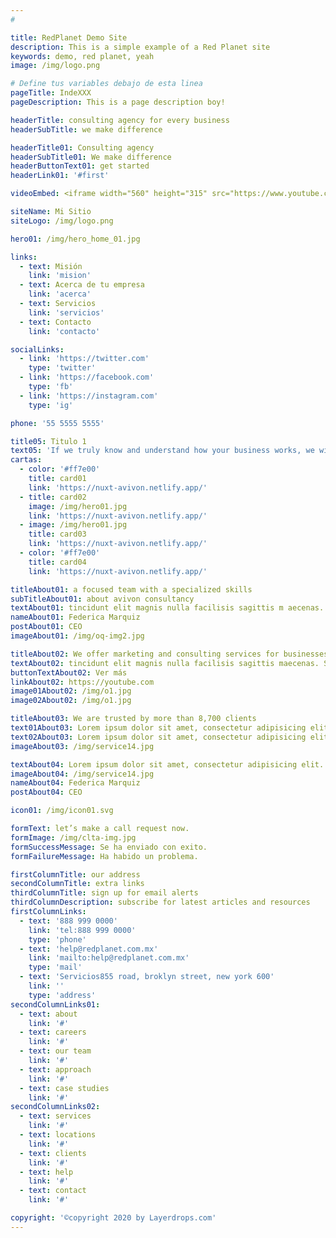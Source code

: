 ```yaml
---
#

title: RedPlanet Demo Site
description: This is a simple example of a Red Planet site
keywords: demo, red planet, yeah
image: /img/logo.png

# Define tus variables debajo de esta linea
pageTitle: IndeXXX
pageDescription: This is a page description boy!

headerTitle: consulting agency for every business
headerSubTitle: we make difference

headerTitle01: Consulting agency
headerSubTitle01: We make difference
headerButtonText01: get started
headerLink01: '#first'

videoEmbed: <iframe width="560" height="315" src="https://www.youtube.com/embed/RLk7Lho7lDo" title="YouTube video player" frameborder="0" allow="accelerometer; autoplay; clipboard-write; encrypted-media; gyroscope; picture-in-picture" allowfullscreen></iframe>

siteName: Mi Sitio
siteLogo: /img/logo.png

hero01: /img/hero_home_01.jpg

links:
  - text: Misión
    link: 'mision'
  - text: Acerca de tu empresa
    link: 'acerca'
  - text: Servicios
    link: 'servicios'
  - text: Contacto
    link: 'contacto'

socialLinks:
  - link: 'https://twitter.com'
    type: 'twitter'
  - link: 'https://facebook.com'
    type: 'fb'
  - link: 'https://instagram.com'
    type: 'ig'

phone: '55 5555 5555'

title05: Titulo 1
text05: 'If we truly know and understand how your business works, we will be able to deliver the right creative solutions that will make a big difference. Because in the end our ideas only matter.'
cartas:
  - color: '#ff7e00'
    title: card01
    link: 'https://nuxt-avivon.netlify.app/'
  - title: card02
    image: /img/hero01.jpg
    link: 'https://nuxt-avivon.netlify.app/'
  - image: /img/hero01.jpg
    title: card03
    link: 'https://nuxt-avivon.netlify.app/'
  - color: '#ff7e00'
    title: card04
    link: 'https://nuxt-avivon.netlify.app/'

titleAbout01: a focused team with a specialized skills
subTitleAbout01: about avivon consultancy
textAbout01: tincidunt elit magnis nulla facilisis sagittis m aecenas. sapien nunc amet ultrices, doloresi ipsum velit purus aliquet, massa fringilla leo orci. lorem ipsum dolors sit amet elit magni amet ultrices purus aliquet.
nameAbout01: Federica Marquiz
postAbout01: CEO
imageAbout01: /img/oq-img2.jpg

titleAbout02: We offer marketing and consulting services for businesses
textAbout02: tincidunt elit magnis nulla facilisis sagittis maecenas. Sapien nunced amet ultrices, dolores sit ipsum velit purus aliquet, massa fringilla leo orci. Lorem ipsum dolors sit amet elit magnis amet ultrices purusrfed aliquet. There are many variations of passages of available but the majority have
buttonTextAbout02: Ver más
linkAbout02: https://youtube.com
image01About02: /img/o1.jpg
image02About02: /img/o1.jpg

titleAbout03: We are trusted by more than 8,700 clients
text01About03: Lorem ipsum dolor sit amet, consectetur adipisicing elit. Unde tempora cum aspernatur laudantium est, amet corporis quam deleniti eius debitis ipsa quasi tenetur. Itaque dolorem facere dolore saepe dolores quaerat.
text02About03: Lorem ipsum dolor sit amet, consectetur adipisicing elit. Unde tempora cum aspernatur laudantium est, amet corporis quam deleniti eius debitis ipsa quasi tenetur. Itaque dolorem facere dolore saepe dolores quaerat.
imageAbout03: /img/service14.jpg

textAbout04: Lorem ipsum dolor sit amet, consectetur adipisicing elit. Unde tempora cum aspernatur laudantium est, amet corporis quam deleniti eius debitis ipsa quasi tenetur. Itaque dolorem facere dolore saepe dolores quaerat.
imageAbout04: /img/service14.jpg
nameAbout04: Federica Marquiz
postAbout04: CEO

icon01: /img/icon01.svg

formText: let’s make a call request now.
formImage: /img/clta-img.jpg
formSuccessMessage: Se ha enviado con exito.
formFailureMessage: Ha habido un problema.

firstColumnTitle: our address
secondColumnTitle: extra links
thirdColumnTitle: sign up for email alerts
thirdColumnDescription: subscribe for latest articles and resources
firstColumnLinks:
  - text: '888 999 0000'
    link: 'tel:888 999 0000'
    type: 'phone'
  - text: 'help@redplanet.com.mx'
    link: 'mailto:help@redplanet.com.mx'
    type: 'mail'
  - text: 'Servicios855 road, broklyn street, new york 600'
    link: ''
    type: 'address'
secondColumnLinks01:
  - text: about
    link: '#'
  - text: careers
    link: '#'
  - text: our team
    link: '#'
  - text: approach
    link: '#'
  - text: case studies
    link: '#'
secondColumnLinks02:
  - text: services
    link: '#'
  - text: locations
    link: '#'
  - text: clients
    link: '#'
  - text: help
    link: '#'
  - text: contact
    link: '#'

copyright: '©copyright 2020 by Layerdrops.com'
---
```


<!-- Define tus componentes aquí-->
<div>
  <navigation-02 :site-name="siteName" :site-logo="siteLogo" :links="links" :social-links="socialLinks" :phone="phone" body-classes="border-opacity-50 border-gray-500 fixed top-0 left-0 w-full"></navigation-02>
  <!-- <header-02 id="header02" :title="headerTitle" :sub-title="headerSubTitle" :image="hero01" :button-text="headerButtonText01" :link="headerLink01" ></header-02> -->
  <!-- <header-02 id="header02" :title="headerTitle" :sub-title="headerSubTitle" :image="hero01" :video-embed="videoEmbed" :button-text="headerButtonText01" :link="headerLink01" ></header-02> -->
  <!-- <header-01 id="header01" :title="headerTitle01" :sub-title="headerSubTitle01" :image="hero01" :button-text="headerButtonText01" :link="headerLink01" ></header-01> -->
  <header-03 id="header03" :title="headerTitle" :sub-title="headerSubTitle" :image="hero01" :button-text="headerButtonText01" :link="headerLink01"></header-03>
  <!-- <header-04 id="header04" :title="headerTitle" :sub-title="headerSubTitle" :image="hero01" ></header-04> -->
  <about-01 id="first" :title="titleAbout01" :sub-title="subTitleAbout01" :image="imageAbout01" :text="textAbout01" :name="nameAbout01" :post="postAbout01" :image="hero01" ></about-01>
  <about-02 :title="titleAbout02" :text="textAbout02" :image="imageAbout01" :text="textAbout01" :button-text="buttonTextAbout02" :image01="image01About02" :image02="image02About02" ></about-02>
  <about-03  :title="titleAbout03" :text01="text01About03" :text02="text02About03" :image="imageAbout03"></about-03>
  <about-04 :text="textAbout04" :image="imageAbout04" :name="nameAbout04" :post="postAbout04"></about-04>
  <form-01 :text="formText" :image="formImage" :success-message="formSuccessMessage" :failure-message="formFailureMessage" ></form-01>
  <footer-02 :first-column-title="firstColumnTitle" :second-column-title="secondColumnTitle" :third-column-title="thirdColumnTitle" :copyright="copyright" :third-column-description="thirdColumnDescription" :first-column-links="firstColumnLinks" :second-column-links01="secondColumnLinks01" :second-column-links02="secondColumnLinks02" :social-links="socialLinks" ></footer-02>
  <!-- <service-01 id="header01" :title="headerTitle" :sub-title="headerSubTitle" :image="hero01" ></service-01>
  <service-05 :title="title05" :text="text05" :cards="cartas"></service-05>
  <service-10 id="header01" :title="headerTitle" :sub-title="headerSubTitle" :image="hero01" ></service-10>
  <service-09 id="header01" :title="headerTitle" :sub-title="headerSubTitle" :image="hero01" ></service-09> -->

</div>
